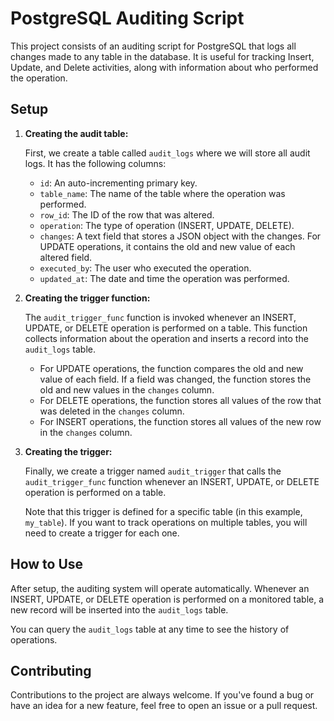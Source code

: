 # PostgreSQL Auditing Script

This project consists of an auditing script for PostgreSQL that logs all changes made to any table in the database. It is useful for tracking Insert, Update, and Delete activities, along with information about who performed the operation.

## Setup

1. **Creating the audit table:**

   First, we create a table called `audit_logs` where we will store all audit logs. It has the following columns:

   - `id`: An auto-incrementing primary key.
   - `table_name`: The name of the table where the operation was performed.
   - `row_id`: The ID of the row that was altered.
   - `operation`: The type of operation (INSERT, UPDATE, DELETE).
   - `changes`: A text field that stores a JSON object with the changes. For UPDATE operations, it contains the old and new value of each altered field.
   - `executed_by`: The user who executed the operation.
   - `updated_at`: The date and time the operation was performed.

2. **Creating the trigger function:**

   The `audit_trigger_func` function is invoked whenever an INSERT, UPDATE, or DELETE operation is performed on a table. This function collects information about the operation and inserts a record into the `audit_logs` table.

   - For UPDATE operations, the function compares the old and new value of each field. If a field was changed, the function stores the old and new values in the `changes` column.
   - For DELETE operations, the function stores all values of the row that was deleted in the `changes` column.
   - For INSERT operations, the function stores all values of the new row in the `changes` column.

3. **Creating the trigger:**

   Finally, we create a trigger named `audit_trigger` that calls the `audit_trigger_func` function whenever an INSERT, UPDATE, or DELETE operation is performed on a table.

   Note that this trigger is defined for a specific table (in this example, `my_table`). If you want to track operations on multiple tables, you will need to create a trigger for each one.

## How to Use

After setup, the auditing system will operate automatically. Whenever an INSERT, UPDATE, or DELETE operation is performed on a monitored table, a new record will be inserted into the `audit_logs` table.

You can query the `audit_logs` table at any time to see the history of operations.

## Contributing

Contributions to the project are always welcome. If you've found a bug or have an idea for a new feature, feel free to open an issue or a pull request.
